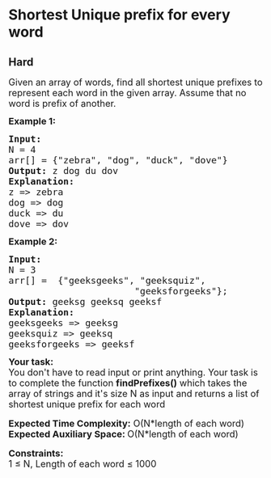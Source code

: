 # Shortest Unique prefix for every word
## Hard 
<div class="problem-statement" style="user-select: auto;">
                <p style="user-select: auto;"></p><p style="user-select: auto;"><span style="font-size: 18px; user-select: auto;">Given an array of words, find all shortest unique prefixes to represent each word in the given array. Assume that no word is prefix of another.</span></p>

<p style="user-select: auto;"><span style="font-size: 18px; user-select: auto;"><strong style="user-select: auto;">Example 1:</strong></span></p>

<pre style="user-select: auto;"><span style="font-size: 18px; user-select: auto;"><strong style="user-select: auto;">Input: 
</strong>N = 4
arr[] = {"zebra", "dog", "duck", "dove"}
<strong style="user-select: auto;">Output: </strong>z dog du dov
<strong style="user-select: auto;">Explanation: </strong>
z =&gt; zebra 
dog =&gt; dog 
duck =&gt; du 
dove =&gt; dov </span>
</pre>

<p style="user-select: auto;"><strong style="user-select: auto;"><span style="font-size: 18px; user-select: auto;">Example 2:</span></strong></p>

<pre style="user-select: auto;"><span style="font-size: 18px; user-select: auto;"><strong style="user-select: auto;">Input: 
</strong>N = 3
arr[] =  {"geeksgeeks", "geeksquiz",
                       "geeksforgeeks"};
<strong style="user-select: auto;">Output: </strong>geeksg geeksq geeksf
<strong style="user-select: auto;">Explanation: </strong>
geeksgeeks =&gt; geeksg 
geeksquiz =&gt; geeksq 
geeksforgeeks =&gt; geeksf</span></pre>

<div style="user-select: auto;"><span style="font-size: 18px; user-select: auto;"><strong style="user-select: auto;">Your task:</strong></span></div>

<div style="user-select: auto;"><span style="font-size: 18px; user-select: auto;">You don't have to read input or print anything. Your task is to complete the function <strong style="user-select: auto;">findPrefixes()</strong> which takes the array of strings and it's size N as input and returns a list of shortest unique prefix for each word </span></div>

<div style="user-select: auto;">&nbsp;</div>

<div style="user-select: auto;"><span style="font-size: 18px; user-select: auto;"><strong style="user-select: auto;">Expected Time Complexity:</strong> O(N*length of each word)</span></div>

<div style="user-select: auto;"><span style="font-size: 18px; user-select: auto;"><strong style="user-select: auto;">Expected Auxiliary Space:&nbsp;</strong>O(N*length of each word)</span></div>

<div style="user-select: auto;">&nbsp;</div>

<div style="user-select: auto;"><span style="font-size: 18px; user-select: auto;"><strong style="user-select: auto;">Constraints:</strong></span></div>

<div style="user-select: auto;"><span style="font-size: 18px; user-select: auto;">1 ≤ N, Length of each word ≤ 1000</span></div>
 <p style="user-select: auto;"></p>
            </div>